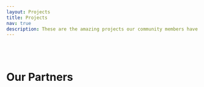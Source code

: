 ```yaml
---
layout: Projects
title: Projects
nav: true
description: These are the amazing projects our community members have made!
---
```


<br>
<br>

# Our Partners


<br>
<br>
